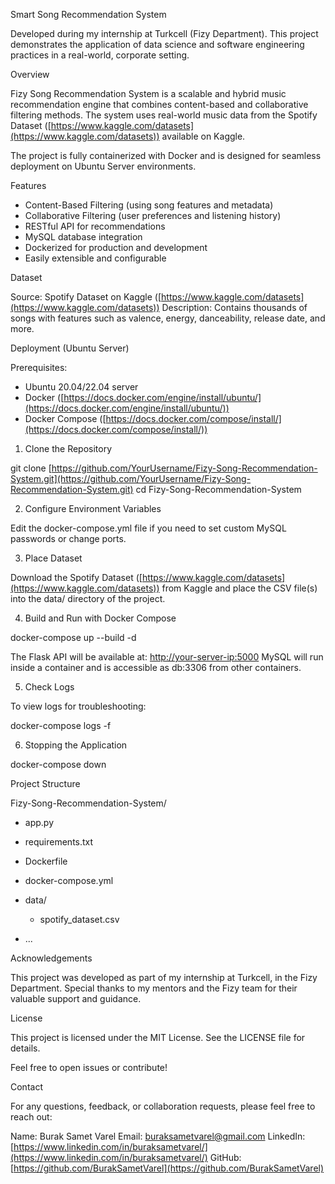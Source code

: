 Smart Song Recommendation System

Developed during my internship at Turkcell (Fizy Department).
This project demonstrates the application of data science and software engineering practices in a real-world, corporate setting.

Overview

Fizy Song Recommendation System is a scalable and hybrid music recommendation engine that combines content-based and collaborative filtering methods. The system uses real-world music data from the Spotify Dataset ([https://www.kaggle.com/datasets](https://www.kaggle.com/datasets)) available on Kaggle.

The project is fully containerized with Docker and is designed for seamless deployment on Ubuntu Server environments.

Features

* Content-Based Filtering (using song features and metadata)
* Collaborative Filtering (user preferences and listening history)
* RESTful API for recommendations
* MySQL database integration
* Dockerized for production and development
* Easily extensible and configurable

Dataset

Source: Spotify Dataset on Kaggle ([https://www.kaggle.com/datasets](https://www.kaggle.com/datasets))
Description: Contains thousands of songs with features such as valence, energy, danceability, release date, and more.

Deployment (Ubuntu Server)

Prerequisites:

* Ubuntu 20.04/22.04 server
* Docker ([https://docs.docker.com/engine/install/ubuntu/](https://docs.docker.com/engine/install/ubuntu/))
* Docker Compose ([https://docs.docker.com/compose/install/](https://docs.docker.com/compose/install/))

1. Clone the Repository

git clone [https://github.com/YourUsername/Fizy-Song-Recommendation-System.git](https://github.com/YourUsername/Fizy-Song-Recommendation-System.git)
cd Fizy-Song-Recommendation-System

2. Configure Environment Variables

Edit the docker-compose.yml file if you need to set custom MySQL passwords or change ports.

3. Place Dataset

Download the Spotify Dataset ([https://www.kaggle.com/datasets](https://www.kaggle.com/datasets)) from Kaggle and place the CSV file(s) into the data/ directory of the project.

4. Build and Run with Docker Compose

docker-compose up --build -d

The Flask API will be available at: [http://your-server-ip:5000](http://your-server-ip:5000)
MySQL will run inside a container and is accessible as db:3306 from other containers.

5. Check Logs

To view logs for troubleshooting:

docker-compose logs -f

6. Stopping the Application

docker-compose down

Project Structure

Fizy-Song-Recommendation-System/

* app.py
* requirements.txt
* Dockerfile
* docker-compose.yml
* data/

  * spotify\_dataset.csv
* ...

Acknowledgements

This project was developed as part of my internship at Turkcell, in the Fizy Department.
Special thanks to my mentors and the Fizy team for their valuable support and guidance.

License

This project is licensed under the MIT License. See the LICENSE file for details.

Feel free to open issues or contribute!

Contact

For any questions, feedback, or collaboration requests, please feel free to reach out:

Name: Burak Samet Varel
Email: [buraksametvarel@gmail.com](mailto:buraksametvarel@gmail.com)
LinkedIn: [https://www.linkedin.com/in/buraksametvarel/](https://www.linkedin.com/in/buraksametvarel/)
GitHub: [https://github.com/BurakSametVarel](https://github.com/BurakSametVarel)

